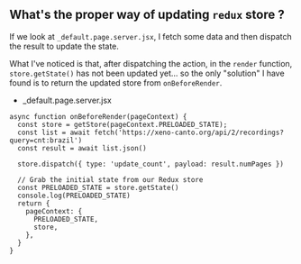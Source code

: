 
## What's the proper way of updating `redux` store ?

If we look at `_default.page.server.jsx`, I fetch some data and then dispatch the result to update the state.

What I've noticed is that, after dispatching the action, in the `render` function, `store.getState()` has not been updated yet... so the only "solution" I have found is to return the updated store from `onBeforeRender`.


- _default.page.server.jsx
```
async function onBeforeRender(pageContext) {
  const store = getStore(pageContext.PRELOADED_STATE);
  const list = await fetch('https://xeno-canto.org/api/2/recordings?query=cnt:brazil')
  const result = await list.json()

  store.dispatch({ type: 'update_count', payload: result.numPages })

  // Grab the initial state from our Redux store
  const PRELOADED_STATE = store.getState()
  console.log(PRELOADED_STATE)
  return {
    pageContext: {
      PRELOADED_STATE,
      store,
    },
  }
}
```
